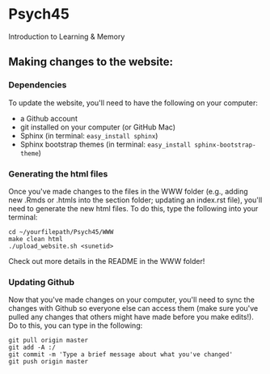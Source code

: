 # Psych45
Introduction to Learning &amp; Memory

## Making changes to the website:

### Dependencies

To update the website, you'll need to have the following on your computer:

- a Github account
- git installed on your computer (or GitHub Mac)
- Sphinx (in terminal: `easy_install sphinx`)
- Sphinx bootstrap themes (in terminal: `easy_install sphinx-bootstrap-theme`)

### Generating the html files

Once you've made changes to the files in the WWW folder (e.g., adding new .Rmds or .htmls into the section folder; updating an index.rst file), you'll need to generate the new html files. To do this, type the following into your terminal:

```
cd ~/yourfilepath/Psych45/WWW
make clean html
./upload_website.sh <sunetid>
```

Check out more details in the README in the WWW folder!

### Updating Github

Now that you've made changes on your computer, you'll need to sync the changes with Github so everyone else can access them (make sure you've pulled any changes that others might have made before you make edits!). Do to this, you can type in the following:

```
git pull origin master
git add -A :/
git commit -m 'Type a brief message about what you've changed'
git push origin master
```

